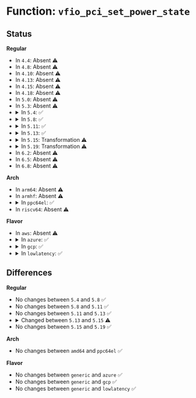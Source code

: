 # Function: <code>vfio_pci_set_power_state</code>

## Status
<b>Regular</b>
<ul>
<li>
In <code>4.4</code>: Absent ⚠️
</li>
<li>
In <code>4.8</code>: Absent ⚠️
</li>
<li>
In <code>4.10</code>: Absent ⚠️
</li>
<li>
In <code>4.13</code>: Absent ⚠️
</li>
<li>
In <code>4.15</code>: Absent ⚠️
</li>
<li>
In <code>4.18</code>: Absent ⚠️
</li>
<li>
In <code>5.0</code>: Absent ⚠️
</li>
<li>
In <code>5.3</code>: Absent ⚠️
</li>
<li>
<details>
<summary>In <code>5.4</code>: ✅</summary>

```c
int vfio_pci_set_power_state(struct vfio_pci_device *vdev, pci_power_t state);
```

**Collision:** Unique Global

**Inline:** No

**Transformation:** False

**Instances:**

```
In drivers/vfio/pci/vfio_pci.c (ffffffff817d7390)
Location: drivers/vfio/pci/vfio_pci.c:230
Inline: False
Direct callers:
  - drivers/vfio/pci/vfio_pci.c:vfio_pci_probe
  - drivers/vfio/pci/vfio_pci.c:vfio_pci_probe
  - drivers/vfio/pci/vfio_pci.c:vfio_pci_disable
  - drivers/vfio/pci/vfio_pci.c:vfio_pci_disable
  - drivers/vfio/pci/vfio_pci.c:vfio_pci_enable
```
**Symbols:**

```
ffffffff817d7390-ffffffff817d745c: vfio_pci_set_power_state (STB_GLOBAL)
```
</details>
</li>
<li>
<details>
<summary>In <code>5.8</code>: ✅</summary>

```c
int vfio_pci_set_power_state(struct vfio_pci_device *vdev, pci_power_t state);
```

**Collision:** Unique Global

**Inline:** No

**Transformation:** False

**Instances:**

```
In drivers/vfio/pci/vfio_pci.c (ffffffff818a4c80)
Location: drivers/vfio/pci/vfio_pci.c:239
Inline: False
Direct callers:
  - drivers/vfio/pci/vfio_pci.c:vfio_pci_try_bus_reset
  - drivers/vfio/pci/vfio_pci.c:vfio_pci_remove
  - drivers/vfio/pci/vfio_pci.c:vfio_pci_probe
  - drivers/vfio/pci/vfio_pci.c:vfio_pci_probe
  - drivers/vfio/pci/vfio_pci.c:vfio_pci_disable
  - drivers/vfio/pci/vfio_pci.c:vfio_pci_enable
```
**Symbols:**

```
ffffffff818a4c80-ffffffff818a4d4c: vfio_pci_set_power_state (STB_GLOBAL)
```
</details>
</li>
<li>
<details>
<summary>In <code>5.11</code>: ✅</summary>

```c
int vfio_pci_set_power_state(struct vfio_pci_device *vdev, pci_power_t state);
```

**Collision:** Unique Global

**Inline:** No

**Transformation:** False

**Instances:**

```
In drivers/vfio/pci/vfio_pci.c (ffffffff818b3d50)
Location: drivers/vfio/pci/vfio_pci.c:281
Inline: False
Direct callers:
  - drivers/vfio/pci/vfio_pci.c:vfio_pci_try_bus_reset
  - drivers/vfio/pci/vfio_pci.c:vfio_pci_remove
  - drivers/vfio/pci/vfio_pci.c:vfio_pci_probe
  - drivers/vfio/pci/vfio_pci.c:vfio_pci_probe
  - drivers/vfio/pci/vfio_pci.c:vfio_pci_disable
  - drivers/vfio/pci/vfio_pci.c:vfio_pci_enable
```
**Symbols:**

```
ffffffff818b3d50-ffffffff818b3e1c: vfio_pci_set_power_state (STB_GLOBAL)
```
</details>
</li>
<li>
<details>
<summary>In <code>5.13</code>: ✅</summary>

```c
int vfio_pci_set_power_state(struct vfio_pci_device *vdev, pci_power_t state);
```

**Collision:** Unique Global

**Inline:** No

**Transformation:** False

**Instances:**

```
In drivers/vfio/pci/vfio_pci.c (ffffffff81896f00)
Location: drivers/vfio/pci/vfio_pci.c:281
Inline: False
Direct callers:
  - drivers/vfio/pci/vfio_pci.c:vfio_pci_try_bus_reset
  - drivers/vfio/pci/vfio_pci.c:vfio_pci_remove
  - drivers/vfio/pci/vfio_pci.c:vfio_pci_probe
  - drivers/vfio/pci/vfio_pci.c:vfio_pci_probe
  - drivers/vfio/pci/vfio_pci.c:vfio_pci_probe
  - drivers/vfio/pci/vfio_pci.c:vfio_pci_disable
  - drivers/vfio/pci/vfio_pci.c:vfio_pci_enable
```
**Symbols:**

```
ffffffff81896f00-ffffffff81896fcd: vfio_pci_set_power_state (STB_GLOBAL)
```
</details>
</li>
<li>
<details>
<summary>In <code>5.15</code>: Transformation ⚠️</summary>

```c
int vfio_pci_set_power_state(struct vfio_pci_core_device *vdev, pci_power_t state);
```

**Collision:** Unique Global

**Inline:** No

**Transformation:** True

**Instances:**

```
In drivers/vfio/pci/vfio_pci_core.c (0)
Location: drivers/vfio/pci/vfio_pci_core.c:210
Inline: False
Direct callers:
  - drivers/vfio/pci/vfio_pci_core.c:vfio_pci_core_unregister_device
  - drivers/vfio/pci/vfio_pci_core.c:vfio_pci_core_register_device
  - drivers/vfio/pci/vfio_pci_core.c:vfio_pci_core_register_device
  - drivers/vfio/pci/vfio_pci_core.c:vfio_pci_core_register_device
  - drivers/vfio/pci/vfio_pci_core.c:vfio_pci_core_disable
  - drivers/vfio/pci/vfio_pci_core.c:vfio_pci_core_disable
  - drivers/vfio/pci/vfio_pci_core.c:vfio_pci_core_enable
```
**Symbols:**

```
ffffffff81d120d1-ffffffff81d120e6: vfio_pci_set_power_state.cold (STB_LOCAL)
ffffffff8192af60-ffffffff8192b04c: vfio_pci_set_power_state (STB_GLOBAL)
```
</details>
</li>
<li>
<details>
<summary>In <code>5.19</code>: Transformation ⚠️</summary>

```c
int vfio_pci_set_power_state(struct vfio_pci_core_device *vdev, pci_power_t state);
```

**Collision:** Unique Global

**Inline:** No

**Transformation:** True

**Instances:**

```
In drivers/vfio/pci/vfio_pci_core.c (0)
Location: drivers/vfio/pci/vfio_pci_core.c:214
Inline: False
Direct callers:
  - drivers/vfio/pci/vfio_pci_core.c:vfio_pci_dev_set_hot_reset
  - drivers/vfio/pci/vfio_pci_core.c:vfio_pci_core_sriov_configure
  - drivers/vfio/pci/vfio_pci_core.c:vfio_pci_core_register_device
  - drivers/vfio/pci/vfio_pci_core.c:vfio_pci_core_ioctl
  - drivers/vfio/pci/vfio_pci_core.c:vfio_pci_core_disable
```
**Symbols:**

```
ffffffff81edce09-ffffffff81edce1e: vfio_pci_set_power_state.cold (STB_LOCAL)
ffffffff81a80300-ffffffff81a803f7: vfio_pci_set_power_state (STB_GLOBAL)
```
</details>
</li>
<li>
In <code>6.2</code>: Absent ⚠️
</li>
<li>
In <code>6.5</code>: Absent ⚠️
</li>
<li>
In <code>6.8</code>: Absent ⚠️
</li>
</ul>
<b>Arch</b>
<ul>
<li>
In <code>arm64</code>: Absent ⚠️
</li>
<li>
In <code>armhf</code>: Absent ⚠️
</li>
<li>
<details>
<summary>In <code>ppc64el</code>: ✅</summary>

```c
int vfio_pci_set_power_state(struct vfio_pci_device *vdev, pci_power_t state);
```

**Collision:** Unique Global

**Inline:** No

**Transformation:** False

**Instances:**

```
In drivers/vfio/pci/vfio_pci.c (c000000000ab6680)
Location: drivers/vfio/pci/vfio_pci.c:230
Inline: False
Direct callers:
  - drivers/vfio/pci/vfio_pci.c:vfio_pci_probe
  - drivers/vfio/pci/vfio_pci.c:vfio_pci_probe
  - drivers/vfio/pci/vfio_pci.c:vfio_pci_disable
  - drivers/vfio/pci/vfio_pci.c:vfio_pci_disable
  - drivers/vfio/pci/vfio_pci.c:vfio_pci_enable
```
**Symbols:**

```
c000000000ab6680-c000000000ab6848: vfio_pci_set_power_state (STB_GLOBAL)
```
</details>
</li>
<li>
In <code>riscv64</code>: Absent ⚠️
</li>
</ul>
<b>Flavor</b>
<ul>
<li>
In <code>aws</code>: Absent ⚠️
</li>
<li>
<details>
<summary>In <code>azure</code>: ✅</summary>

```c
int vfio_pci_set_power_state(struct vfio_pci_device *vdev, pci_power_t state);
```

**Collision:** Unique Global

**Inline:** No

**Transformation:** False

**Instances:**

```
In drivers/vfio/pci/vfio_pci.c (ffffffff81781440)
Location: drivers/vfio/pci/vfio_pci.c:230
Inline: False
Direct callers:
  - drivers/vfio/pci/vfio_pci.c:vfio_pci_probe
  - drivers/vfio/pci/vfio_pci.c:vfio_pci_probe
  - drivers/vfio/pci/vfio_pci.c:vfio_pci_disable
  - drivers/vfio/pci/vfio_pci.c:vfio_pci_disable
  - drivers/vfio/pci/vfio_pci.c:vfio_pci_enable
```
**Symbols:**

```
ffffffff81781440-ffffffff8178150c: vfio_pci_set_power_state (STB_GLOBAL)
```
</details>
</li>
<li>
<details>
<summary>In <code>gcp</code>: ✅</summary>

```c
int vfio_pci_set_power_state(struct vfio_pci_device *vdev, pci_power_t state);
```

**Collision:** Unique Global

**Inline:** No

**Transformation:** False

**Instances:**

```
In drivers/vfio/pci/vfio_pci.c (ffffffff817cc210)
Location: drivers/vfio/pci/vfio_pci.c:230
Inline: False
Direct callers:
  - drivers/vfio/pci/vfio_pci.c:vfio_pci_probe
  - drivers/vfio/pci/vfio_pci.c:vfio_pci_probe
  - drivers/vfio/pci/vfio_pci.c:vfio_pci_disable
  - drivers/vfio/pci/vfio_pci.c:vfio_pci_disable
  - drivers/vfio/pci/vfio_pci.c:vfio_pci_enable
```
**Symbols:**

```
ffffffff817cc210-ffffffff817cc2dc: vfio_pci_set_power_state (STB_GLOBAL)
```
</details>
</li>
<li>
<details>
<summary>In <code>lowlatency</code>: ✅</summary>

```c
int vfio_pci_set_power_state(struct vfio_pci_device *vdev, pci_power_t state);
```

**Collision:** Unique Global

**Inline:** No

**Transformation:** False

**Instances:**

```
In drivers/vfio/pci/vfio_pci.c (ffffffff817e64b0)
Location: drivers/vfio/pci/vfio_pci.c:230
Inline: False
Direct callers:
  - drivers/vfio/pci/vfio_pci.c:vfio_pci_probe
  - drivers/vfio/pci/vfio_pci.c:vfio_pci_probe
  - drivers/vfio/pci/vfio_pci.c:vfio_pci_disable
  - drivers/vfio/pci/vfio_pci.c:vfio_pci_disable
  - drivers/vfio/pci/vfio_pci.c:vfio_pci_enable
```
**Symbols:**

```
ffffffff817e64b0-ffffffff817e657c: vfio_pci_set_power_state (STB_GLOBAL)
```
</details>
</li>
</ul>

## Differences
<b>Regular</b>
<ul>
<li>
No changes between <code>5.4</code> and <code>5.8</code> ✅
</li>
<li>
No changes between <code>5.8</code> and <code>5.11</code> ✅
</li>
<li>
No changes between <code>5.11</code> and <code>5.13</code> ✅
</li>
<li>
<details>
<summary>Changed between <code>5.13</code> and <code>5.15</code> ⚠️</summary>
<ul>
<li>
<b>Param type changed. </b>
<code>struct vfio_pci_device *vdev</code> ➡️ <code>struct vfio_pci_core_device *vdev</code>
</li>
</ul>
</details>
</li>
<li>
No changes between <code>5.15</code> and <code>5.19</code> ✅
</li>
</ul>
<b>Arch</b>
<ul>
<li>
No changes between <code>amd64</code> and <code>ppc64el</code> ✅
</li>
</ul>
<b>Flavor</b>
<ul>
<li>
No changes between <code>generic</code> and <code>azure</code> ✅
</li>
<li>
No changes between <code>generic</code> and <code>gcp</code> ✅
</li>
<li>
No changes between <code>generic</code> and <code>lowlatency</code> ✅
</li>
</ul>
